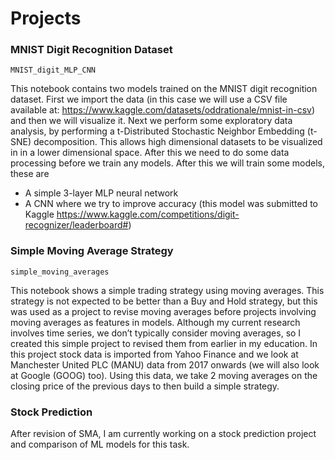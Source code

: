 # Projects

### MNIST Digit Recognition Dataset

`MNIST_digit_MLP_CNN`

This notebook contains two models trained on the MNIST digit recognition dataset. First we import the data (in this case we will use a CSV file available at: https://www.kaggle.com/datasets/oddrationale/mnist-in-csv) and then we will visualize it. Next we perform some exploratory data analysis, by performing a t-Distributed Stochastic Neighbor Embedding (t-SNE) decomposition. This allows high dimensional datasets to be visualized in in a lower dimensional space. After this we need to do some data processing before we train any models. After this we will train some models, these are

- A simple 3-layer MLP neural network
- A CNN where we try to improve accuracy (this model was submitted to Kaggle https://www.kaggle.com/competitions/digit-recognizer/leaderboard#)

### Simple Moving Average Strategy

`simple_moving_averages`

This notebook shows a simple trading strategy using moving averages. This strategy is not expected to be better than a Buy and Hold strategy, but this was used as a project to revise moving averages before projects involving moving averages as features in models. Although my current research involves time series, we don’t typically consider moving averages, so I created this simple project to revised them from earlier in my education. In this project stock data is imported from Yahoo Finance and we look at Manchester United PLC (MANU) data from 2017 onwards (we will also look at Google (GOOG) too). Using this data, we take 2 moving averages on the closing price of the previous days to then build a simple strategy.

### Stock Prediction 

After revision of SMA, I am currently working on a stock prediction project and comparison of ML models for this task. 
